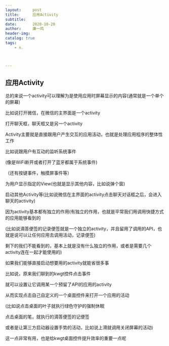```yaml
---
layout:     post
title:      应用Activity
subtitle:   
date:       2020-10-20
author:     廉一鸣
header-img: 
catalog: true
tags:
    - n.



---
```


## 应用Activity

总的来说一个activity可以理解为是使用应用时屏幕显示的内容(通常就是一个单个的屏幕)

比如说打开微信，在微信的主界面是一个activity

打开聊天框，聊天框又是另一个activity

 Activity主要就是直接跟用户产生交互的应用活动，也就是处理应用程序的整体性工作

比如说跟用户有互动的监听系统事件

(像是WiFi断开或者打开了蓝牙都属于系统事件)

（还有按键事件，触摸屏事件等）

为用户显示指定的View(也就是显示其他内容，比如说弹个窗)

启动其他Activity等(比如说微信在主界面的activity点击聊天对话框之后，会进入聊天的activity)

因为activity基本都有独立的作用(有独立的作用，也就是平常我们用调用快捷方式的应用能够看到的

(比如说滴答便签的记录便签就是一个独立的activity，并且留用了调用的API，也就是说可以让任何应用去调用活动，记录便签)

剩下的我们不能看到的，基本上就是没有什么独立的作用，或者是需要几个activity连在一起才能使用的)

如果我们能够直接启动想要用的activity就能省很多事

比如说，原来我们聊到的kwgt控件点击事件

就可以设置让它调用某一个预留了API的应用的activity

从而实现点击自己自定义的一个桌面控件来打开一个应用的活动

(比如说点击桌面的叶子就执行绿色守护的强制休眠

点击桌面的笔，就执行的滴答便签的记便签

或者是让第三方启动器设置手势的活动，比如说上滑就调用关闭屏幕的活动)

这一点非常有用，也是给kwgt桌面控件提升效率的重要一点呢
